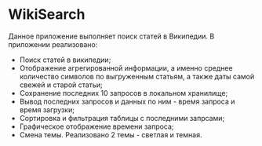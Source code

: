 # WikiSearch
Данное приложение выполняет поиск статей в Википедии.
В приложении реализовано:  
- Поиск статей в википедии;  
- Отображение агрегированной информации, а именно среднее количество символов по выгруженным статьям, а также даты самой свежей и старой статьи;  
- Сохранение последних 10 запросов в локальном хранилище;  
- Вывод последних запросов и данных по ним - время запроса и время загрузки;  
- Сортировка и фильтрация таблицы с последними запрсами;  
- Графическое отображение времени запроса;  
- Смена темы. Реализовано 2 темы - светлая и темная.
